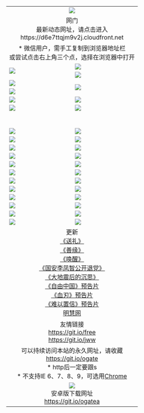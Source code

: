 ﻿<table>
  <tr></tr>
  <tr><td colspan=2 align=center><img src="https://cloud.githubusercontent.com/assets/11880933/13434984/f430fae2-e012-11e5-814f-c2df1e82b247.jpg" /></td></tr>
  <tr><td colspan=2 align=center>网门<br>最新动态网址，请点击进入
<br>https://d6e7ttqjm9v2j.cloudfront.net
    </td>
  </tr>
  <tr>
    <td colspan=2 align=center>* 微信用户，需手工复制到浏览器地址栏<br>或尝试点击右上角三个点，选择在浏览器中打开
    <!--br>* IE6打开动态网址须在选项中勾选TLS 1.0--></td>
  </tr>
  <tr>
    <td rowspan=2><a href="https://d6e7ttqjm9v2j.cloudfront.net/ogUP.aspx?name=11DKC.mp4&list=11DKC" target="_blank"><img src="https://d6e7ttqjm9v2j.cloudfront.net/Up/11DKC1.jpg" /></a></td> 
    <td><div><a href="https://d6e7ttqjm9v2j.cloudfront.net/ogUP.aspx?name=LRWS.mp4&list=LRWS" target="_blank"><img src="https://d6e7ttqjm9v2j.cloudfront.net/Up/LRWS.jpg" /></a></td>
   </tr>
  <tr>
    <td><a href="https://d6e7ttqjm9v2j.cloudfront.net/ogNiceVedio.aspx" target="_blank"><img src="https://d6e7ttqjm9v2j.cloudfront.net/Up/11TGKDY.jpg" /></a></td>
  </tr>
  <tr>
    <td><a href="https://d6e7ttqjm9v2j.cloudfront.net/ogUP.aspx?name=JQR.mp4&count=2" target="_blank"><img src="https://d6e7ttqjm9v2j.cloudfront.net/Up/JQR.jpg" /></a></td>   
    <td rowspan=2><a href="https://d6e7ttqjm9v2j.cloudfront.net/ogUP.aspx?name=JP.mp4&count=9" target="_blank"><img src="https://d6e7ttqjm9v2j.cloudfront.net/Up/JP.jpg" /></td>
  </tr>
  <tr>
    <td><a href="https://d6e7ttqjm9v2j.cloudfront.net/ogUP.aspx?name=WH.mp4" target="_blank"><img src="https://d6e7ttqjm9v2j.cloudfront.net/Up/WH.jpg" /></a></td>
  </tr>
  <tr>
    <td><a href="https://d6e7ttqjm9v2j.cloudfront.net/ogUP.aspx?name=SSZJ.mp4&list=SSZJ" target="_blank"><img src="https://d6e7ttqjm9v2j.cloudfront.net/Up/SSZJ.jpg" /></a></td>
    <td><a href="https://d6e7ttqjm9v2j.cloudfront.net/ogUP.aspx?name=WLSH.mp4&count=2" target="_blank"><img src="https://d6e7ttqjm9v2j.cloudfront.net/Up/WLSH.jpg" /></a</td>
  </tr>
  <tr>
    <td><a href="https://d6e7ttqjm9v2j.cloudfront.net/ogUP.aspx?name=ZY.mp4&count=2015|16" target="_blank"><img src="https://d6e7ttqjm9v2j.cloudfront.net/Up/ZY.jpg" /></a</td>
    <td><a href="https://d6e7ttqjm9v2j.cloudfront.net/ogUP.aspx?name=XTFY.mp4&count=B|2,A|24" target="_blank"><img src="https://d6e7ttqjm9v2j.cloudfront.net/Up/XTFY.jpg" /></a></td>
  </tr>
  <tr height="40">
  </tr>
  <tr>
    <td><a href="https://d6e7ttqjm9v2j.cloudfront.net/ogUP.aspx?name=4EE/QQ.mp4&list=4EEQQ" target="_blank"><img src="https://d6e7ttqjm9v2j.cloudfront.net/Up/4EE/QQ0.jpg"/></a></td>
    <td><a href="https://d6e7ttqjm9v2j.cloudfront.net/ogUP.aspx?name=4EE/HQ.mp4&list=4EEHQ" target="_blank"><img src="https://d6e7ttqjm9v2j.cloudfront.net/Up/4EE/HQ0.jpg"/></a></td>
  </tr>
  <tr>
    <td><a href="https://d6e7ttqjm9v2j.cloudfront.net/ogUP.aspx?name=4EE/ZG.mp4&list=4EEZG" target="_blank"><img src="https://d6e7ttqjm9v2j.cloudfront.net/Up/4EE/ZG0.jpg"/></a></td>
    <td><a href="https://d6e7ttqjm9v2j.cloudfront.net/ogUP.aspx?name=4EE/DJ.mp4&list=4EEDJ" target="_blank"><img src="https://d6e7ttqjm9v2j.cloudfront.net/Up/4EE/DJ0.jpg"/></a></td>
  </tr>
  <tr>
    <td><a href="https://d6e7ttqjm9v2j.cloudfront.net/ogUP.aspx?name=4EE/GX.mp4&list=4EEGX" target="_blank"><img src="https://d6e7ttqjm9v2j.cloudfront.net/Up/4EE/GX0.jpg"/></a></td>
    <td><a href="https://d6e7ttqjm9v2j.cloudfront.net/ogUP.aspx?name=4EE/HD.mp4&list=4EEHD" target="_blank"><img src="https://d6e7ttqjm9v2j.cloudfront.net/Up/4EE/HD0.jpg"/></a></td>
  </tr>
  <tr>
    <td><a href="https://d6e7ttqjm9v2j.cloudfront.net/ogUP.aspx?name=4EE/TX.mp4&list=4EETX" target="_blank"><img src="https://d6e7ttqjm9v2j.cloudfront.net/Up/4EE/TX0.jpg"/></a></td>
    <td><a href="https://d6e7ttqjm9v2j.cloudfront.net/ogUP.aspx?name=4EE/WZ.mp4&list=4EEWZ" target="_blank"><img src="https://d6e7ttqjm9v2j.cloudfront.net/Up/4EE/WZ0.jpg"/></a></td>
  </tr>
  <tr>
    <td><a href="https://d6e7ttqjm9v2j.cloudfront.net/onUP.aspx?name=https://d1ni6yqhqrtjo7.cloudfront.net/" target="_blank"><img src="https://d6e7ttqjm9v2j.cloudfront.net/Up/0DTW.jpg"/></a></td>
    <td><a href="https://d6e7ttqjm9v2j.cloudfront.net/onUP.aspx?name=https://d240ns8up8earz.cloudfront.net/acenter/" target="_blank"><img src="https://d6e7ttqjm9v2j.cloudfront.net/Up/0TDW.jpg" /></a></td>
  </tr>
  <tr>
    <td><a href="https://d6e7ttqjm9v2j.cloudfront.net/onUP.aspx?name=https://d4508d6vomz2p.cloudfront.net/gb/nsc413.htm" target="_blank"><img src="https://d6e7ttqjm9v2j.cloudfront.net/Up/0DJY.jpg" /></a></td>
    <td><a href="https://d6e7ttqjm9v2j.cloudfront.net/onUP.aspx?name=https://d4apjbhkuxer1.cloudfront.net/xtr/gb/prog204.html" target="_blank"><img src="https://d6e7ttqjm9v2j.cloudfront.net/Up/0XTR.jpg" /></a></td>
  </tr>
  <tr>
    <td><a href="https://d6e7ttqjm9v2j.cloudfront.net/onUP.aspx?name=https://d3aj00iefsmfgc.cloudfront.net/" target="_blank"><img src="https://d6e7ttqjm9v2j.cloudfront.net/Up/0MHW.jpg" /></a></td>
    <td><a href="https://d6e7ttqjm9v2j.cloudfront.net/onUP.aspx?name=https://d20wz7qt14x5d2.cloudfront.net/" target="_blank"><img src="https://d6e7ttqjm9v2j.cloudfront.net/Up/0ZJW.jpg" /></a></td>
  </tr>
  <tr>
    <td><a href="https://d6e7ttqjm9v2j.cloudfront.net/ogUP.aspx?name=0FG.zip" target="_blank"><img src="https://d6e7ttqjm9v2j.cloudfront.net/Up/0FG.jpg" /></a></td>
    <td><a href="https://d6e7ttqjm9v2j.cloudfront.net/ogUP.aspx?name=0FGA.apk" target="_blank"><img src="https://d6e7ttqjm9v2j.cloudfront.net/Up/0FGA.jpg" /></a></td>
  </tr>
  <tr>
    <td><a href="https://d6e7ttqjm9v2j.cloudfront.net/ogUP.aspx?name=0U.zip" target="_blank"><img src="https://d6e7ttqjm9v2j.cloudfront.net/Up/0U.jpg" /></a></td>
    <td><a href="https://d6e7ttqjm9v2j.cloudfront.net/ogUP.aspx?name=0UA.apk" target="_blank"><img src="https://d6e7ttqjm9v2j.cloudfront.net/Up/0UA.jpg" /></a></td>
  </tr>
  <tr>
    <td><a href="https://d6e7ttqjm9v2j.cloudfront.net/ogUP.aspx?name=0iPPOTV.zip" target="_blank"><img src="https://d6e7ttqjm9v2j.cloudfront.net/Up/0iPPOTV.jpg" /></a></td>
    <td><a href="https://d6e7ttqjm9v2j.cloudfront.net/ogUP.aspx?name=0iNTD.apk" target="_blank"><img src="https://d6e7ttqjm9v2j.cloudfront.net/Up/0iNTD.jpg" /></a></td>
  </tr>
  <tr>
    <td><a href="https://d6e7ttqjm9v2j.cloudfront.net/ogNice.aspx" target="_blank"><img src="https://d6e7ttqjm9v2j.cloudfront.net/Up/0WCYY.jpg" /></a></td>
    <td><a href="https://d6e7ttqjm9v2j.cloudfront.net/onCO.aspx?list=XWPL&mode=" target="_blank"><img src="https://d6e7ttqjm9v2j.cloudfront.net/Up/0WZTT.jpg" /></a></td> 
  </tr>
  <tr>
    <td><a href="https://d6e7ttqjm9v2j.cloudfront.net/ogDY.aspx" target="_blank"><img src="https://d6e7ttqjm9v2j.cloudfront.net/Up/0FK.jpg" /></a></td>
    <td><a href="https://d6e7ttqjm9v2j.cloudfront.net/ogST.aspx" target="_blank"><img src="https://d6e7ttqjm9v2j.cloudfront.net/Up/0ST.jpg" /></a></td> 
  </tr>
  <tr>
    <td colspan=2 align=center>更新<br>
      <a href="https://d6e7ttqjm9v2j.cloudfront.net/ogUP.aspx?name=4ESL.mp4" target="_blank">《送礼》</a><br>
      <a href="https://d6e7ttqjm9v2j.cloudfront.net/ogUP.aspx?name=4ESY.mp4" target="_blank">《善缘》</a><br>
      <a href="https://d6e7ttqjm9v2j.cloudfront.net/ogUP.aspx?name=4EHX.mp4" target="_blank">《唤醒》</a><br>
      <a href="https://d6e7ttqjm9v2j.cloudfront.net/ogUP.aspx?name=4LFZ.mp4" target="_blank">《国安李凤智公开退党》</a><br>
      <a href="https://d6e7ttqjm9v2j.cloudfront.net/ogUP.aspx?name=4DDZHDCS.mp4" target="_blank">《大地震后的沉思》</a><br>
      <a href="https://d6e7ttqjm9v2j.cloudfront.net/ogUP.aspx?name=11ZYZG0.mp4" target="_blank">《自由中国》预告片</a><br>
      <a href="https://d6e7ttqjm9v2j.cloudfront.net/ogUP.aspx?name=11XR.mp4" target="_blank">《血刃》预告片</a><br>
      <a href="https://d6e7ttqjm9v2j.cloudfront.net/ogUP.aspx?name=11NYZX.mp4&count=2" target="_blank">《难以置信》预告片</a><br>
      <a href="https://d6e7ttqjm9v2j.cloudfront.net/onUP.aspx?name=https://www.minghui.org/" target="_blank">明慧网</a>
    </td>
  </tr>
  <tr>
    <td colspan=2 align=center>友情链接<br>
      <a href="https://git.io/free" target="_blank">https://git.io/free</a><br>
      <a href="https://git.io/jww" target="_blank">https://git.io/jww</a></td>
    </td>
  </tr>
  <tr>
    <td colspan=2 align=center>可以持续访问本站的永久网址，请收藏<br/><a href="https://git.io/ogate" target="_blank">https://git.io/ogate</a><br/>* http后一定要跟s<br/>* 不支持IE 6、7、8、9，可选用<a href="https://d6e7ttqjm9v2j.cloudfront.net/ogUP.aspx?name=0ChromePortable.zip">Chrome</a></td>
  </tr>
  <tr>
    <td colspan=2 align=center><a href="https://d6e7ttqjm9v2j.cloudfront.net/ogUP.aspx?name=0oGate.apk" target="_blank"><img src="https://cloud.githubusercontent.com/assets/11880933/13720399/75e143ee-e842-11e5-9f0a-1421f423c80f.jpg" /></a><br>安卓版下载网址<br><a href="https://git.io/ogatea">https://git.io/ogatea</a></td>
  </tr>
  <!--tr>
    <td colspan=2 align=center>可能失效的动态网址
    </td>
  </tr-->
</table>
